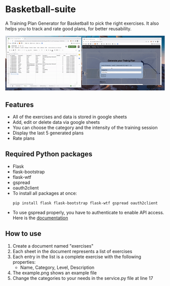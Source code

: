 # Basketball-suite
A Training Plan Generator for Basketball to pick the right exercises.
It also helps you to track and rate good plans, for better reusability.

![alt text](https://github.com/ChamsToure/basketball-suite/blob/main/demo.gif)

## Features
- All of the exercises and data is stored in google sheets
- Add, edit or delete data via google sheets
- You can choose the category and the intensity of the training session
- Display the last 5 generated plans
- Rate plans

## Required Python packages 
- Flask
- flask-bootstrap
- flask-wtf
- gspread
- oauth2client
- To install all packages at once:
    ```
    pip install flask flask-bootstrap flask-wtf gspread oauth2client
    ```
- To use gspread properly, you have to authenticate to enable API access. Here is the [documentation](https://gspread.readthedocs.io/en/latest/oauth2.html)

## How to use
1. Create a document named "exercises"
2. Each sheet in the document represents a list of exercises
3. Each entry in the list is a complete exercise with the following properties:
    - Name, Category, Level, Description
4. The example.png shows an example file 
5. Change the categories to your needs in the service.py file at line 17

